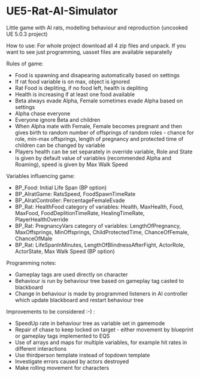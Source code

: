 # UE5-Rat-AI-Simulator
Little game with AI rats, modelling behaviour and reproduction
(uncooked UE 5.0.3 project)

How to use: For whole project download all 4 zip files and unpack. If you want to see just programming, uasset files are available separatelly

Rules of game:
- Food is spawning and disapearing automatically based on settings
- If rat food variable is on max, object is ignored
- Rat Food is depliting, if no food left, health is depliting
- Health is increasing if at least one food available
- Beta always evade Alpha, Female sometimes evade Alpha based on settings
- Alpha chase everyone
- Everyone ignore Beta and children
- When Alpha mate with Female, Female becomes pregnant and then gives birth to random number of offsprings of random roles - chance for role, min-max offsprings, length of pregnancy and protected time of children can be changed by variable
- Players health can be set separately in override variable, Role and State is given by default value of variables (recommended Alpha and Roaming), speed is given by Max Walk Speed

Variables influencing game:
- BP_Food: Initial Life Span (BP option)
- BP_AIratGame: RatsSpeed, FoodSpawnTimeRate
- BP_AIratController: PercentageFemaleEvade
- BP_Rat: HealthFood category of variables: Health, MaxHealth, Food, MaxFood, FoodDeplitionTimeRate, HealingTimeRate, PlayerHealthOverride
- BP_Rat: PregnancyVars category of variables: LengthOfPregnancy, MaxOffsprings, MinOffsprings, ChildProtectedTime, ChanceOfFemale, ChanceOfMale
- BP_Rat: LifeSpanInMinutes, LengthOfBlindnessAfterFight, ActorRole, ActorState, Max Walk Speed (BP option)

Programming notes:
- Gameplay tags are used directly on character
- Behaviour is run by behaviour tree based on gameplay tag casted to blackboard
- Change in behaviour is made by programmed listeners in AI controller which update blackboard and restart behaviour tree

Improvements to be considered :-) :
- SpeedUp rate in behaviour tree as variable set in gamemode
- Repair of chase to keep locked on target - either movement by blueprint or gameplay tags implemented to EQS
- Use of arrays and maps for multiple variables, for example hit rates in different interactions
- Use thirdperson template instead of topdown template
- Investigate errors caused by actors destroyed
- Make rolling movement for characters
